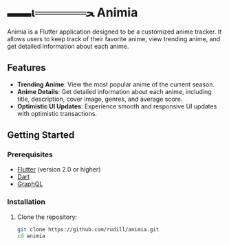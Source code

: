 # ▬▬ι══════ﺤ Animia

Animia is a Flutter application designed to be a customized anime tracker. It allows users to keep track of their favorite anime, view trending anime, and get detailed information about each anime.

## Features

- **Trending Anime**: View the most popular anime of the current season.
- **Anime Details**: Get detailed information about each anime, including title, description, cover image, genres, and average score.
- **Optimistic UI Updates**: Experience smooth and responsive UI updates with optimistic transactions.

## Getting Started

### Prerequisites

- [Flutter](https://flutter.dev/docs/get-started/install) (version 2.0 or higher)
- [Dart](https://dart.dev/get-dart)
- [GraphQL](https://graphql.org/)

### Installation

1. Clone the repository:
   ```sh
   git clone https://github.com/rudill/animia.git
   cd animia
